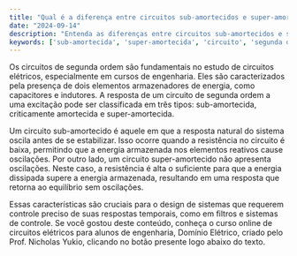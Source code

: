 ```yaml
---
title: "Qual é a diferença entre circuitos sub-amortecidos e super-amortecidos de segunda ordem?"
date: "2024-09-14"
description: "Entenda as diferenças entre circuitos sub-amortecidos e super-amortecidos de segunda ordem em engenharia elétrica."
keywords: ['sub-amortecida', 'super-amortecida', 'circuito', 'segunda ordem', 'amortecida']
---
```


Os circuitos de segunda ordem são fundamentais no estudo de circuitos elétricos, especialmente em cursos de engenharia. Eles são caracterizados pela presença de dois elementos armazenadores de energia, como capacitores e indutores. A resposta de um circuito de segunda ordem a uma excitação pode ser classificada em três tipos: sub-amortecida, criticamente amortecida e super-amortecida.

Um circuito sub-amortecido é aquele em que a resposta natural do sistema oscila antes de se estabilizar. Isso ocorre quando a resistência no circuito é baixa, permitindo que a energia armazenada nos elementos reativos cause oscilações. Por outro lado, um circuito super-amortecido não apresenta oscilações. Neste caso, a resistência é alta o suficiente para que a energia dissipada supere a energia armazenada, resultando em uma resposta que retorna ao equilíbrio sem oscilações.

Essas características são cruciais para o design de sistemas que requerem controle preciso de suas respostas temporais, como em filtros e sistemas de controle. Se você gostou deste conteúdo, conheça o curso online de circuitos elétricos para alunos de engenharia, Domínio Elétrico, criado pelo Prof. Nicholas Yukio, clicando no botão presente logo abaixo do texto.
